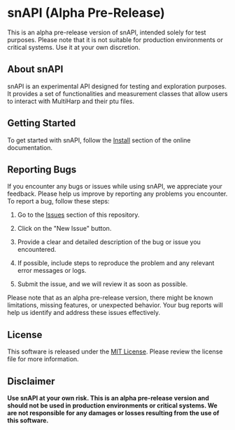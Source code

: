 # snAPI (Alpha Pre-Release)
This is an alpha pre-release version of snAPI, intended solely for test purposes. Please note that it is not suitable for production environments or critical systems. Use it at your own discretion.

## About snAPI
snAPI is an experimental API designed for testing and exploration purposes. It provides a set of functionalities and measurement classes that allow users to interact with MultiHarp and their ptu files.

## Getting Started
To get started with snAPI, follow the [Install](https://picoquant.github.io/snAPI/install.html) section of the online documentation.

## Reporting Bugs
If you encounter any bugs or issues while using snAPI, we appreciate your feedback. Please help us improve by reporting any problems you encounter. To report a bug, follow these steps:

1. Go to the [Issues](https://github.com/PicoQuant/snAPI/issues) section of this repository.

2. Click on the "New Issue" button.

3. Provide a clear and detailed description of the bug or issue you encountered.

4. If possible, include steps to reproduce the problem and any relevant error messages or logs.

5. Submit the issue, and we will review it as soon as possible.

Please note that as an alpha pre-release version, there might be known limitations, missing features, or unexpected behavior. Your bug reports will help us identify and address these issues effectively.

## License
This software is released under the [MIT License](LICENSE). Please review the license file for more information.

## Disclaimer
**Use snAPI at your own risk. This is an alpha pre-release version and should not be used in production environments or critical systems. We are not responsible for any damages or losses resulting from the use of this software.**

